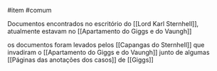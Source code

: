 #item #comum

Documentos encontrados no escritório do [[Lord Karl Sternhell]], atualmente estavam no [[Apartamento do Giggs e do Vaungh]]

os documentos foram levados pelos [[Capangas do Sternhell]] que invadiram o [[Apartamento do Giggs e do Vaungh]] junto de algumas [[Páginas das anotações dos casos]] de [[Giggs]]
